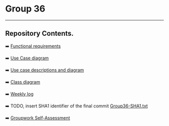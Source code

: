 # Group 36

<hr>

## Repository Contents.

:arrow_right: [Functional requirements](./functional-requirements.md)

:arrow_right: [Use Case diagram](./Use-Case-Image.jpg)

:arrow_right: [Use case descriptions and diagram](./UseCaseDesc.md)

:arrow_right: [Class diagram](./Class_Diagram.pdf)

:arrow_right: [Weekly log](./WeeklyLog.md)

:arrow_right: TODO, insert SHA1 identifier of the final commit [Group36-SHA1.txt](./Group36-SHA1.txt)

:arrow_right: [Groupwork Self-Assessment](./CO1106_self_assessment_form_Group36.docx)